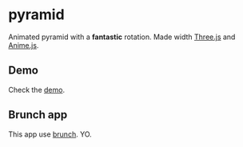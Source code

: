 # pyramid

Animated pyramid with a **fantastic** rotation. Made width [Three.js](http://threejs.org/) and [Anime.js](http://animejs.com/).

## Demo

Check the [demo](https://kevrmnd.github.io/pyramid/).

## Brunch app

This app use [brunch](http://brunch.io/). YO.

